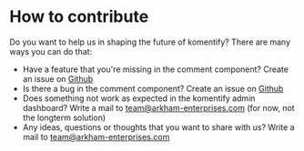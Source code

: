 # How to contribute

Do you want to help us in shaping the future of komentify? There are many ways you can do that:

* Have a feature that you're missing in the comment component? Create an issue on [Github](https://github.com/komentify/meteor-comments-ui)
* Is there a bug in the comment component? Create an issue on [Github](https://github.com/komentify/meteor-comments-ui)
* Does something not work as expected in the komentify admin dashboard? Write a mail to [team@arkham-enterprises.com](mailto:team@arkham-enterprises.com) (for now, not the longterm solution)
* Any ideas, questions or thoughts that you want to share with us? Write a mail to [team@arkham-enterprises.com](mailto:team@arkham-enterprises.com)



